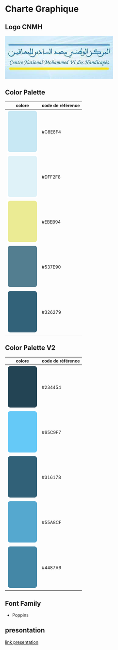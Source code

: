 # Charte Graphique

## Logo CNMH

![logo CNMH](./images/cnmh.jpg)

## Color Palette

| colore                                    | code de référence |
| ----------------------------------------- | ----------------- |
| ![colore #C8E8F4](./images/palit1-01.png) | #C8E8F4           |
| ![colore #DFF2F8](./images/palit1-02.png) | #DFF2F8           |
| ![colore #EBEB94](./images/palit1-03.png) | #EBEB94           |
| ![colore #537E90](./images/palit1-04.png) | #537E90           |
| ![colore #326279](./images/palit1-05.png) | #326279           |

## Color Palette V2

| colore                                    | code de référence |
| ----------------------------------------- | ----------------- |
| ![colore #234454](./images/palit2-01.png) | #234454           |
| ![colore #65C9F7](./images/palit2-02.png) | #65C9F7           |
| ![colore #316178](./images/palit2-03.png) | #316178           |
| ![colore #55A8CF](./images/palit2-04.png) | #55A8CF           |
| ![colore #4487A6](./images/palit2-05.png) | #4487A6           |

## Font Family

- Poppins

## presontation

[link presentation](https://docs.google.com/presentation/d/16kDljXTt0Wyz2iSkhZK9nsy4uyVbcz38HSj0stGPPTk/edit?usp=sharing)
